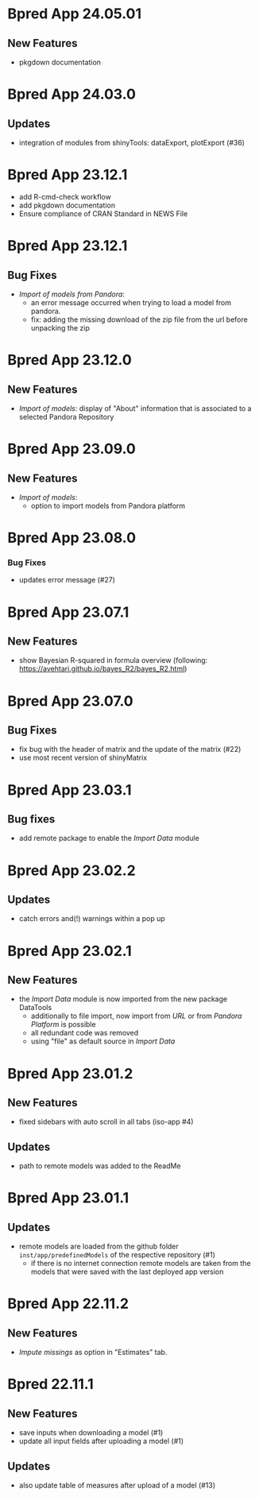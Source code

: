 # Bpred App 24.05.01

## New Features

- pkgdown documentation

# Bpred App 24.03.0

## Updates

- integration of modules from shinyTools: dataExport, plotExport (#36)

# Bpred App 23.12.1

- add R-cmd-check workflow
- add pkgdown documentation
- Ensure compliance of CRAN Standard in NEWS File

# Bpred App 23.12.1

## Bug Fixes
- _Import of models from Pandora_: 
  - an error message occurred when trying to load a model from pandora.
  - fix: adding the missing download of the zip file from the url before unpacking the zip

# Bpred App 23.12.0

## New Features
- _Import of models_: display of "About" information that is associated to a selected Pandora 
  Repository

# Bpred App 23.09.0

## New Features
- _Import of models_:
  - option to import models from Pandora platform

# Bpred App 23.08.0

### Bug Fixes

- updates error message (#27)

# Bpred App 23.07.1

## New Features
- show Bayesian R-squared in formula overview (following: https://avehtari.github.io/bayes_R2/bayes_R2.html)

# Bpred App 23.07.0

## Bug Fixes
- fix bug with the header of matrix and the update of the matrix (#22)
- use most recent version of shinyMatrix

# Bpred App 23.03.1

## Bug fixes
- add remote package to enable the _Import Data_ module

# Bpred App 23.02.2

## Updates
- catch errors and(!) warnings within a pop up

# Bpred App 23.02.1

## New Features
- the _Import Data_ module is now imported from the new package DataTools 
  - additionally to file import, now import from _URL_ or from _Pandora Platform_ is possible
  - all redundant code was removed
  - using "file" as default source in _Import Data_

# Bpred App 23.01.2

## New Features
- fixed sidebars with auto scroll in all tabs (iso-app #4)

## Updates
- path to remote models was added to the ReadMe 

# Bpred App 23.01.1

## Updates
- remote models are loaded from the github folder `inst/app/predefinedModels` of the respective 
repository (#1)
  - if there is no internet connection remote models are taken from the models that were saved with
  the last deployed app version

# Bpred App 22.11.2

## New Features
- _Impute missings_ as option in "Estimates" tab.

# Bpred 22.11.1

## New Features
- save inputs when downloading a model (#1)
- update all input fields after uploading a model (#1)

## Updates
- also update table of measures after upload of a model (#13)
